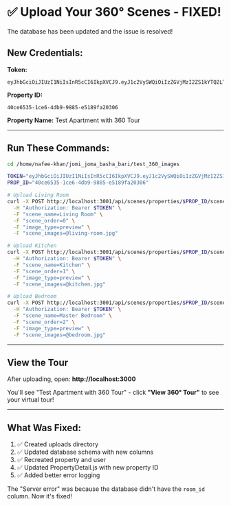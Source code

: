 # ✅ Upload Your 360° Scenes - FIXED!

The database has been updated and the issue is resolved!

## New Credentials:

**Token:**
```
eyJhbGciOiJIUzI1NiIsInR5cCI6IkpXVCJ9.eyJ1c2VySWQiOiIzZGVjMzI2ZS1kYTQ2LTQyMTMtOTIyZC05YjU3ZjBkNjMyYzMiLCJpYXQiOjE3NjExNzc5NDMsImV4cCI6MTc2MTc4Mjc0M30.v2bcr16YNYLDhPPueteTyGyhR6GYx6MCyLuHUDgTncQ
```

**Property ID:**
```
40ce6535-1ce6-4db9-9885-e5189fa20306
```

**Property Name:** Test Apartment with 360 Tour

---

## Run These Commands:

```bash
cd /home/nafee-khan/jomi_joma_basha_bari/test_360_images

TOKEN="eyJhbGciOiJIUzI1NiIsInR5cCI6IkpXVCJ9.eyJ1c2VySWQiOiIzZGVjMzI2ZS1kYTQ2LTQyMTMtOTIyZC05YjU3ZjBkNjMyYzMiLCJpYXQiOjE3NjExNzc5NDMsImV4cCI6MTc2MTc4Mjc0M30.v2bcr16YNYLDhPPueteTyGyhR6GYx6MCyLuHUDgTncQ"
PROP_ID="40ce6535-1ce6-4db9-9885-e5189fa20306"

# Upload Living Room
curl -X POST http://localhost:3001/api/scenes/properties/$PROP_ID/scenes \
  -H "Authorization: Bearer $TOKEN" \
  -F "scene_name=Living Room" \
  -F "scene_order=0" \
  -F "image_type=preview" \
  -F "scene_images=@living-room.jpg"

# Upload Kitchen
curl -X POST http://localhost:3001/api/scenes/properties/$PROP_ID/scenes \
  -H "Authorization: Bearer $TOKEN" \
  -F "scene_name=Kitchen" \
  -F "scene_order=1" \
  -F "image_type=preview" \
  -F "scene_images=@kitchen.jpg"

# Upload Bedroom
curl -X POST http://localhost:3001/api/scenes/properties/$PROP_ID/scenes \
  -H "Authorization: Bearer $TOKEN" \
  -F "scene_name=Master Bedroom" \
  -F "scene_order=2" \
  -F "image_type=preview" \
  -F "scene_images=@bedroom.jpg"
```

---

## View the Tour

After uploading, open: **http://localhost:3000**

You'll see "Test Apartment with 360 Tour" - click **"View 360° Tour"** to see your virtual tour!

---

## What Was Fixed:

1. ✅ Created uploads directory
2. ✅ Updated database schema with new columns
3. ✅ Recreated property and user
4. ✅ Updated PropertyDetail.js with new property ID
5. ✅ Added better error logging

The "Server error" was because the database didn't have the `room_id` column. Now it's fixed!

